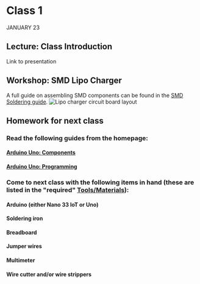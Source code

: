 # Class 1
JANUARY 23

## Lecture: Class Introduction
Link to presentation

## Workshop: SMD Lipo Charger
A full guide on assembling SMD components can be found in the [SMD Soldering guide](https://homemadehardware.com/guides/smd-soldering/).
![Lipo charger circuit board layout](https://raw.githubusercontent.com/andySigler/homemade-hardware/master/examples/Integrated-Circuits/lipo-charger-MCP73831/eagle/fab/lipo-charger.png)

## Homework for next class

### Read the following guides from the homepage:
#### [Arduino Uno: Components](https://homemadehardware.com/guides/arduino-uno-components)
#### [Arduino Uno: Programming](https://homemadehardware.com/guides/arduino-uno-programming)
### Come to next class with the following items in hand (these are listed in the "required" [Tools/Materials](https://homemadehardware.com/things)):
#### Arduino (either Nano 33 IoT or Uno)
#### Soldering iron
#### Breadboard
#### Jumper wires
#### Multimeter
#### Wire cutter and/or wire strippers
